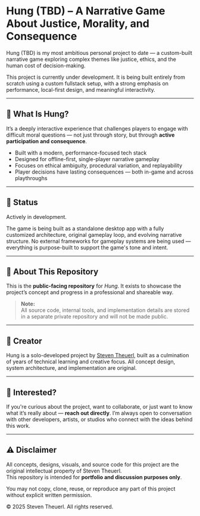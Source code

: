 # Hung (TBD) – A Narrative Game About Justice, Morality, and Consequence

Hung (TBD) is my most ambitious personal project to date — a custom-built narrative game exploring complex themes like justice, ethics, and the human cost of decision-making.

This project is currently under development. It is being built entirely from scratch using a custom fullstack setup, with a strong emphasis on performance, local-first design, and meaningful interactivity.

---

## 🎯 What Is Hung?

It’s a deeply interactive experience that challenges players to engage with difficult moral questions — not just through story, but through **active participation and consequence**.

- Built with a modern, performance-focused tech stack  
- Designed for offline-first, single-player narrative gameplay  
- Focuses on ethical ambiguity, procedural variation, and replayability  
- Player decisions have lasting consequences — both in-game and across playthroughs

---

## 🚧 Status

Actively in development.

The game is being built as a standalone desktop app with a fully customized architecture, original gameplay loop, and evolving narrative structure. No external frameworks for gameplay systems are being used — everything is purpose-built to support the game's tone and intent.

---

## 📁 About This Repository

This is the **public-facing repository** for _Hung_. It exists to showcase the project’s concept and progress in a professional and shareable way.

> **Note:**  
> All source code, internal tools, and implementation details are stored in a separate private repository and will not be made public.

---

## 👤 Creator

Hung is a solo-developed project by [Steven Theuerl](https://github.com/Steven-Theuerl), built as a culmination of years of technical learning and creative focus. All concept design, system architecture, and implementation are original.

---

## 📩 Interested?

If you're curious about the project, want to collaborate, or just want to know what it’s really about — **reach out directly**. I’m always open to conversation with other developers, artists, or studios who connect with the ideas behind this work.

---

## ⚠️ Disclaimer

All concepts, designs, visuals, and source code for this project are the original intellectual property of Steven Theuerl.  
This repository is intended for **portfolio and discussion purposes only**.

You may not copy, clone, reuse, or reproduce any part of this project without explicit written permission.

© 2025 Steven Theuerl. All rights reserved.
